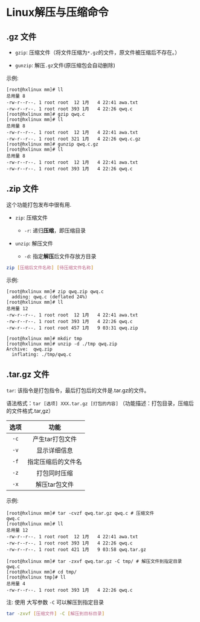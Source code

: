 # Linux解压与压缩命令
## .gz 文件

- `gzip`: 压缩文件（将文件压缩为`*.gz`的文件，原文件被压缩后不存在。）

- `gunzip`: 解压`.gz`文件(原压缩包会自动删除)

示例:
```Shell
[root@hxlinux mm]# ll
总用量 8
-rw-r--r--. 1 root root  12 1月   4 22:41 awa.txt
-rw-r--r--. 1 root root 393 1月   4 22:26 qwq.c
[root@hxlinux mm]# gzip qwq.c 
[root@hxlinux mm]# ll
总用量 8
-rw-r--r--. 1 root root  12 1月   4 22:41 awa.txt
-rw-r--r--. 1 root root 321 1月   4 22:26 qwq.c.gz
[root@hxlinux mm]# gunzip qwq.c.gz 
[root@hxlinux mm]# ll
总用量 8
-rw-r--r--. 1 root root  12 1月   4 22:41 awa.txt
-rw-r--r--. 1 root root 393 1月   4 22:26 qwq.c
```

## .zip 文件

这个功能打包发布中很有用.

- `zip`: 压缩文件

  - `-r`: 递归**压缩**，即压缩目录

- `unzip`: 解压文件

  - `-d`: 指定**解压**后文件存放方目录


```Bash
zip [压缩后文件名称] [待压缩文件名称]
```

示例:
```Shell
[root@hxlinux mm]# zip qwq.zip qwq.c 
  adding: qwq.c (deflated 24%)
[root@hxlinux mm]# ll
总用量 12
-rw-r--r--. 1 root root  12 1月   4 22:41 awa.txt
-rw-r--r--. 1 root root 393 1月   4 22:26 qwq.c
-rw-r--r--. 1 root root 457 1月   9 03:31 qwq.zip

[root@hxlinux mm]# mkdir tmp
[root@hxlinux mm]# unzip -d ./tmp qwq.zip 
Archive:  qwq.zip
  inflating: ./tmp/qwq.c  
```

## .tar.gz 文件

`tar`: 该指令是打包指令，最后打包后的文件是.tar.gz的文件。

语法格式：`tar [选项] XXX.tar.gz [打包的内容]` （功能描述：打包目录，压缩后的文件格式.tar,gz）

|选项|功能|
|:-:|:-:|
|`-c`|产生tar打包文件|
|`-v`|显示详细信息|
|`-f`|指定压缩后的文件名|
|`-z`|打包同时压缩|
|`-x`|解压tar包文件|

示例:
```Shell
[root@hxlinux mm]# tar -cvzf qwq.tar.gz qwq.c # 压缩文件
qwq.c
[root@hxlinux mm]# ll
总用量 12
-rw-r--r--. 1 root root  12 1月   4 22:41 awa.txt
-rw-r--r--. 1 root root 393 1月   4 22:26 qwq.c
-rw-r--r--. 1 root root 421 1月   9 03:58 qwq.tar.gz

[root@hxlinux mm]# tar -zxvf qwq.tar.gz -C tmp/ # 解压文件到指定目录
qwq.c
[root@hxlinux mm]# cd tmp/
[root@hxlinux tmp]# ll
总用量 4
-rw-r--r--. 1 root root 393 1月   4 22:26 qwq.c
```

注: 使用 大写参数 `-C` 可以解压到指定目录

```Bash
tar -zxvf [压缩文件] -C [解压到目标目录]
```